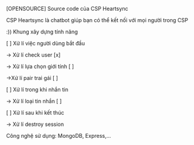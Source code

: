 [OPENSOURCE] Source code của CSP Heartsync

CSP Heartsync là chatbot giúp bạn có thể kết nối với mọi người trong CSP

:)) Khung xây dựng tính năng

[ ] Xử lí việc người dùng bắt đầu

-> Xử lí check user [x]

-> Xử lí lựa chọn giới tính [ ]

->Xử lí pair trai gái [ ]


[ ] Xử lí trong khi nhắn tin

-> Xử lí loại tin nhắn [ ]

[ ] Xử lí sau khi kết thúc

-> Xử lí destroy session

Công nghệ sử dụng: MongoDB, Express,...